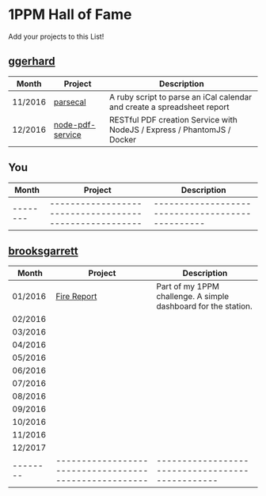 # 1PPM Hall of Fame

Add your projects to this List!

## [ggerhard](https://github.com/ggerhard)

|Month   |Project                                               |Description             |
|--------|------------------------------------------------------|------------------------------------------------|
|11/2016 | [parsecal](https://github.com/ggerhard/parsecal)     | A ruby script to parse an iCal calendar and create a spreadsheet report |
|12/2016 | [node-pdf-service](https://github.com/ggerhard/node-pdf-service)     | RESTful PDF creation Service with NodeJS / Express / PhantomJS / Docker |


## You

|Month   |Project                                               |Description             |
|--------|------------------------------------------------------|------------------------------------------------|
|--------|------------------------------------------------------|------------------------------------------------|

## [brooksgarrett](https://github.com/brooksgarrett)

|Month   |Project                                               |Description             |
|--------|------------------------------------------------------|------------------------------------------------|
|01/2016 | [Fire Report](https://github.com/brooksgarrett/fire-report) | Part of my 1PPM challenge. A simple dashboard for the station. |
|02/2016 | []() | |
|03/2016 | []() | |
|04/2016 | []() | |
|05/2016 | []() | |
|06/2016 | []() | |
|07/2016 | []() | |
|08/2016 | []() | |
|09/2016 | []() | |
|10/2016 | []() | |
|11/2016 | []() | |
|12/2017 | []() | |
|--------|------------------------------------------------------|------------------------------------------------|

